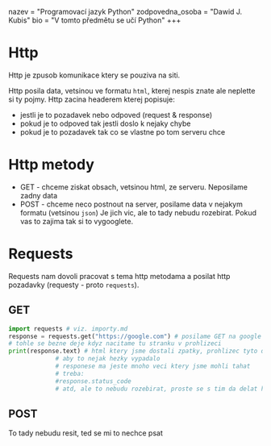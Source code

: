 nazev = "Programovací jazyk Python"
zodpovedna_osoba = "Dawid J. Kubis"
bio = "V tomto předmětu se učí Python"
+++
# Http
Http je zpusob komunikace ktery se pouziva na siti.

Http posila data, vetsinou ve formatu `html`, kterej nespis znate ale neplette si ty pojmy.
Http zacina headerem kterej popisuje:

+ jestli je to pozadavek nebo odpoved (request & response)
+ pokud je to odpoved tak jestli doslo k nejaky chybe
+ pokud je to pozadavek tak co se vlastne po tom serveru chce

# Http metody
+ GET - chceme ziskat obsach, vetsinou html, ze serveru. Neposilame zadny data
+ POST - chceme neco postnout na server, posilame data v nejakym formatu (vetsinou `json`)
Je jich vic, ale to tady nebudu rozebirat. Pokud vas to zajima tak si to vygooglete.

# Requests
Requests nam dovoli pracovat s tema http metodama a posilat http pozadavky (requesty - proto `requests`).

## GET
```python
import requests # viz. importy.md
response = requests.get("https://google.com") # posilame GET na google
# tohle se bezne deje kdyz nacitame tu stranku v prohlizeci
print(response.text) # html ktery jsme dostali zpatky, prohlizec tyto data zpracuje
		     # aby to nejak hezky vypadalo
		     # responese ma jeste mnoho veci ktery jsme mohli tahat
		     # treba:
		     #response.status_code
		     # atd, ale to nebudu rozebirat, proste se s tim da delat hromada veci
```
## POST
To tady nebudu resit, ted se mi to nechce psat
